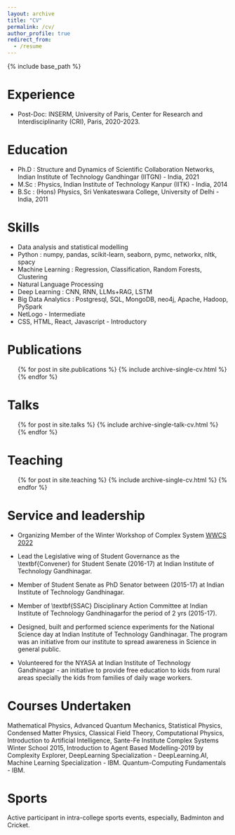 ```yaml
---
layout: archive
title: "CV"
permalink: /cv/
author_profile: true
redirect_from:
  - /resume
---
```


{% include base_path %}

Experience
========

* Post-Doc: INSERM, University of Paris, Center for Research and Interdisciplinarity (CRI), Paris, 2020-2023. 

Education
======

* Ph.D : Structure and Dynamics of Scientific Collaboration Networks, Indian Institute of Technology Gandhingar (IITGN) - India, 2021
* M.Sc : Physics, Indian Institute of Technology Kanpur (IITK) - India, 2014
* B.Sc : (Hons) Physics, Sri Venkateswara College, University of Delhi - India, 2011

Skills
======

* Data analysis and statistical modelling
* Python : numpy, pandas, scikit-learn, seaborn, pymc, networkx, nltk, spacy
* Machine Learning : Regression, Classification, Random Forests, Clustering
* Natural Language Processing
* Deep Learning : CNN, RNN, LLMs+RAG, LSTM
* Big Data Analytics : Postgresql, SQL, MongoDB, neo4j, Apache, Hadoop, PySpark
* NetLogo - Intermediate 
* CSS, HTML, React, Javascript - Introductory
  

Publications
======
  <ul>{% for post in site.publications %}
    {% include archive-single-cv.html %}
  {% endfor %}</ul>
  
Talks
======
  <ul>{% for post in site.talks %}
    {% include archive-single-talk-cv.html %}
  {% endfor %}</ul>
  
Teaching
======
  <ul>{% for post in site.teaching %}
    {% include archive-single-cv.html %}
  {% endfor %}</ul>
  
Service and leadership
======
* Organizing Member of the Winter Workshop of Complex System [WWCS 2022](https://wwcs2022.github.io/)

* Lead the Legislative wing of Student Governance as the \textbf{Convener} for Student Senate (2016-17) at Indian Institute of Technology Gandhinagar.
 
* Member of Student Senate as PhD Senator between (2015-17) at Indian Institute of Technology Gandhinagar. 
 
* Member of \textbf{SSAC} Disciplinary Action Committee at Indian Institute of Technology Gandhinagarfor the period of 2 yrs (2015-17).
 
* Designed, built and performed science experiments for the National Science day at Indian Institute of Technology Gandhinagar. The program was an initiative from our institute to spread awareness in Science in general public. 
 
* Volunteered for the NYASA at Indian Institute of Technology Gandhinagar - an initiative to provide free education to kids from rural areas specially the kids from families of daily wage workers.

Courses Undertaken
=======

Mathematical Physics, Advanced Quantum Mechanics, Statistical Physics, Condensed Matter Physics, Classical Field Theory,  Computational Physics, Introduction to Artificial Intelligence, Sante-Fe Institute Complex Systems Winter School 2015, Introduction to Agent Based Modelling-2019 by Complexity Explorer, DeepLearning Specialization - DeepLearning.AI, Machine Learning Specialization - IBM. Quantum-Computing Fundamentals - IBM.

Sports
========

Active participant in intra-college sports events, especially, Badminton and Cricket.    
